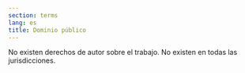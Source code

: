 ```yaml
---
section: terms
lang: es
title: Dominio público
---
```


No existen derechos de autor sobre el trabajo. No existen en todas las jurisdicciones.
